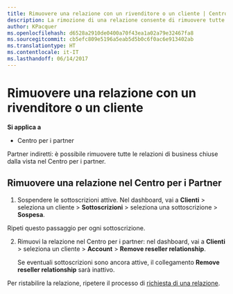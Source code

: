 ```yaml
---
title: Rimuovere una relazione con un rivenditore o un cliente | Centro per i partner
description: La rimozione di una relazione consente di rimuovere tutte le relazioni di business chiuse dalla vista nel Centro per i partner.
author: KPacquer
ms.openlocfilehash: d6528a2910de0400a70f43ea1a02a79e32467fa8
ms.sourcegitcommit: cb5efc809e5196a5eab5d5b0c6f0ac6e913402ab
ms.translationtype: HT
ms.contentlocale: it-IT
ms.lasthandoff: 06/14/2017
---
```

# <a name="remove-a-relationship-with-a-reseller-or-a-customer"></a>Rimuovere una relazione con un rivenditore o un cliente

**Si applica a**

-   Centro per i partner

Partner indiretti: è possibile rimuovere tutte le relazioni di business chiuse dalla vista nel Centro per i partner.

## <a name="remove-a-relationship-in-partner-center"></a>Rimuovere una relazione nel Centro per i Partner

1.  Sospendere le sottoscrizioni attive. Nel dashboard, vai a **Clienti** > seleziona un cliente > **Sottoscrizioni** > seleziona una sottoscrizione > **Sospesa**. 

   Ripeti questo passaggio per ogni sottoscrizione.

2.  Rimuovi la relazione nel Centro per i partner: nel dashboard, vai a **Clienti** > seleziona un cliente > **Account** > **Remove reseller relationship**.

    Se eventuali sottoscrizioni sono ancora attive, il collegamento **Remove reseller relationship** sarà inattivo. 

Per ristabilire la relazione, ripetere il processo di [richiesta di una relazione](request-a-relationship-with-a-customer.md).
